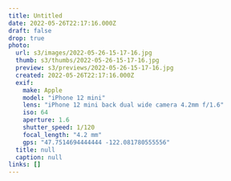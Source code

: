 ```yaml
---
title: Untitled
date: 2022-05-26T22:17:16.000Z
draft: false
drop: true
photo:
  url: s3/images/2022-05-26-15-17-16.jpg
  thumb: s3/thumbs/2022-05-26-15-17-16.jpg
  preview: s3/previews/2022-05-26-15-17-16.jpg
  created: 2022-05-26T22:17:16.000Z
  exif:
    make: Apple
    model: "iPhone 12 mini"
    lens: "iPhone 12 mini back dual wide camera 4.2mm f/1.6"
    iso: 64
    aperture: 1.6
    shutter_speed: 1/120
    focal_length: "4.2 mm"
    gps: "47.7514694444444 -122.081780555556"
  title: null
  caption: null
links: []
---
```

